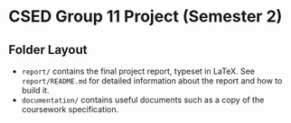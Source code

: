 # CSED Group 11 Project (Semester 2)

## Folder Layout

- `report/` contains the final project report, typeset in LaTeX. See `report/README.md` for
  detailed information about the report and how to build it.
- `documentation/` contains useful documents such as a copy of the coursework specification.
